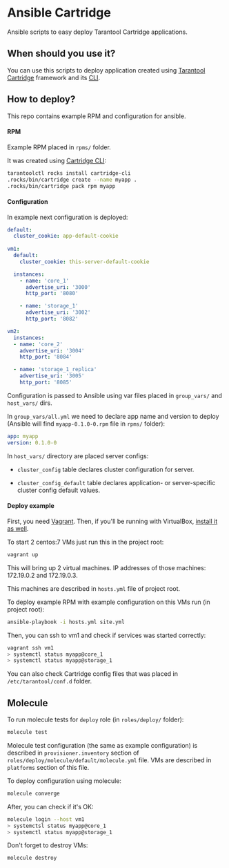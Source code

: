 # Ansible Cartridge

Ansible scripts to easy deploy Tarantool Cartridge applications.

## When should you use it?

You can use this scripts to deploy application created using [Tarantool Cartridge](https://github.com/tarantool/cartridge) framework and its [CLI](https://github.com/tarantool/cartridge-cli).

## How to deploy?

This repo contains example RPM and configuration for ansible.

#### RPM

Example RPM placed in `rpms/` folder.

It was created using [Cartridge CLI](https://github.com/tarantool/cartridge-cli):

```bash
tarantoolctl rocks install cartridge-cli
.rocks/bin/cartridge create --name myapp .
.rocks/bin/cartridge pack rpm myapp
```

#### Configuration

In example next configuration is deployed:

```yaml
default:
  cluster_cookie: app-default-cookie
  
vm1:
  default:
    cluster_cookie: this-server-default-cookie

  instances:
    - name: 'core_1'
      advertise_uri: '3000'
      http_port: '8080'

    - name: 'storage_1'
      advertise_uri: '3002'
      http_port: '8082'

vm2:
  instances:
  - name: 'core_2'
    advertise_uri: '3004'
    http_port: '8084'

  - name: 'storage_1_replica'
    advertise_uri: '3005'
    http_port: '8085'
```

Configuration is passed to Ansible using var files placed in `group_vars/` and `host_vars/` dirs.

In `group_vars/all.yml` we need to declare app name and version to deploy (Ansible will find `myapp-0.1.0-0.rpm` file in `rpms/` folder):

```yaml
app: myapp
version: 0.1.0-0
```

In `host_vars/` directory are placed server configs:

* `cluster_config` table declares cluster configuration for server.

* `cluster_config_default` table declares application- or server-specific cluster config default values.

#### Deploy example

First, you need [Vagrant](https://www.vagrantup.com/). Then, if you'll be running with VirtualBox, [install it as well](https://www.virtualbox.org/wiki/Downloads).

To start 2 centos:7 VMs just run this in the project root:

```bash
vagrant up
```

This will bring up 2 virtual machines. IP addresses of those machines: 172.19.0.2 and 172.19.0.3.

This machines are described in `hosts.yml` file of project root.

To deploy example RPM with example configuration on this VMs run (in project root):

```bash
ansible-playbook -i hosts.yml site.yml
```

Then, you can ssh to vm1 and check if services was started correctly:

```bash
vagrant ssh vm1
> systemctl status myapp@core_1
> systemctl status myapp@storage_1
```

You can also check Cartridge config files that was placed in `/etc/tarantool/conf.d` folder.

## Molecule

To run molecule tests for `deploy` role (in `roles/deploy/` folder):

```bash
molecule test
```

Molecule test configuration (the same as example configuration) is described in `provisioner.inventory` section of `roles/deploy/molecule/default/molecule.yml` file.
VMs are described in `platforms` section of this file.

To deploy configuration using molecule:

```bash
molecule converge
```

After, you can check if it's OK:

```bash
molecule login --host vm1
> systemctsl status myapp@core_1
> systemctl status myapp@storage_1
```

Don't forget to destroy VMs:

```bash
molecule destroy
```
